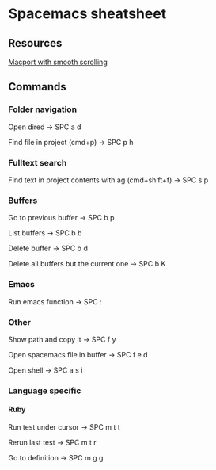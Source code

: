 # Spacemacs sheatsheet

## Resources

[Macport with smooth scrolling](https://github.com/railwaycat/homebrew-emacsmacport)

## Commands

### Folder navigation

Open dired -> SPC a d

Find file in project (cmd+p) -> SPC p h

### Fulltext search

Find text in project contents with ag (cmd+shift+f) -> SPC s p

### Buffers

Go to previous buffer -> SPC b p

List buffers -> SPC b b

Delete buffer -> SPC b d

Delete all buffers but the current one -> SPC b K

### Emacs

Run emacs function -> SPC : <function>

### Other

Show path and copy it -> SPC f y

Open spacemacs file in buffer -> SPC f e d

Open shell -> SPC a s i

### Language specific

#### Ruby

Run test under cursor -> SPC m t t

Rerun last test -> SPC m t r

Go to definition -> SPC m g g
